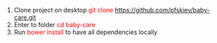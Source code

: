 1. Clone project on desktop <span style="color: red">git clone https://github.com/pfskiev/baby-care.git</span>
2. Enter to folder <span style="color: red">cd baby-care</span>
2. Run <span style="color: red">bower install</span> to have all dependencies locally